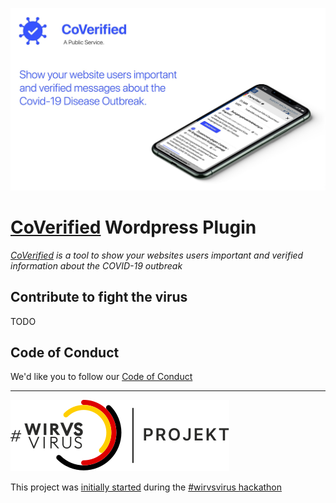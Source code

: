 ![CoVerified Cover Image](.github/cover.jpg)

# [CoVerified](https://www.coverified.info/) Wordpress Plugin

*[CoVerified](https://www.coverified.info/) is a tool to show your websites users important and verified information about the COVID-19 outbreak*

## Contribute to fight the virus

TODO

## Code of Conduct

We'd like you to follow our [Code of Conduct](.github/CODE_OF_CONDUCT.md)

---

[![WirVsVirus](.github/wirvsvirus.svg)](https://wirvsvirushackathon.org/)

This project was [initially started](https://devpost.com/software/1_039_c_staatlichekommunikation_webinfowidget) during the [#wirvsvirus hackathon](https://twitter.com/hashtag/WirVsVirusHack)
